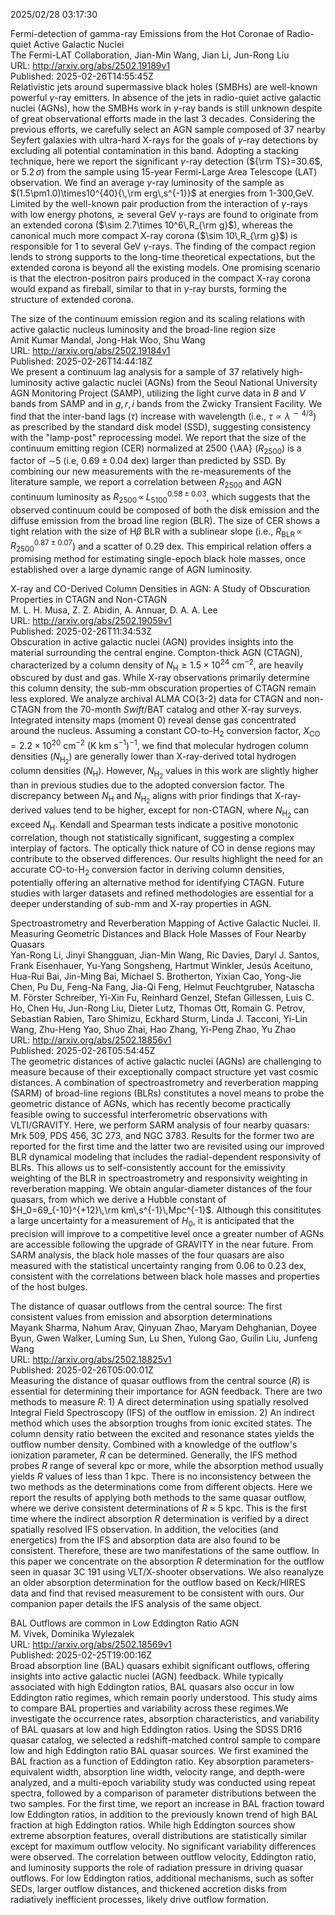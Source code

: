 2025/02/28 03:17:30  

Fermi-detection of gamma-ray Emissions from the Hot Coronae of
  Radio-quiet Active Galactic Nuclei  
The Fermi-LAT Collaboration, Jian-Min Wang, Jian Li, Jun-Rong Liu  
URL: http://arxiv.org/abs/2502.19189v1  
Published: 2025-02-26T14:55:45Z  
  Relativistic jets around supermassive black holes (SMBHs) are well-known powerful $\gamma$-ray emitters. In absence of the jets in radio-quiet active galactic nuclei (AGNs), how the SMBHs work in $\gamma$-ray bands is still unknown despite of great observational efforts made in the last 3 decades. Considering the previous efforts, we carefully select an AGN sample composed of 37 nearby Seyfert galaxies with ultra-hard X-rays for the goals of $\gamma$-ray detections by excluding all potential contamination in this band. Adopting a stacking technique, here we report the significant $\gamma$-ray detection (${\rm TS}=30.6$, or $5.2\,\sigma$) from the sample using 15-year Fermi-Large Area Telescope (LAT) observation. We find an average $\gamma$-ray luminosity of the sample as $(1.5\pm1.0)\times10^{40}{\,\rm erg\,s^{-1}}$ at energies from 1-300\,GeV. Limited by the well-known pair production from the interaction of $\gamma$-rays with low energy photons, $\gtrsim$ several GeV $\gamma$-rays are found to originate from an extended corona ($\sim 2.7\times 10^6\,R_{\rm g}$), whereas the canonical much more compact X-ray corona ($\sim 10\,R_{\rm g}$) is responsible for 1 to several GeV $\gamma$-rays. The finding of the compact region lends to strong supports to the long-time theoretical expectations, but the extended corona is beyond all the existing models. One promising scenario is that the electron-positron pairs produced in the compact X-ray corona would expand as fireball, similar to that in $\gamma$-ray bursts, forming the structure of extended corona.   

The size of the continuum emission region and its scaling relations with
  active galactic nucleus luminosity and the broad-line region size  
Amit Kumar Mandal, Jong-Hak Woo, Shu Wang  
URL: http://arxiv.org/abs/2502.19184v1  
Published: 2025-02-26T14:44:18Z  
  We present a continuum lag analysis for a sample of 37 relatively high-luminosity active galactic nuclei (AGNs) from the Seoul National University AGN Monitoring Project (SAMP), utilizing the light curve data in $B$ and $V$ bands from SAMP and in $g,r,i$ bands from the Zwicky Transient Facility. We find that the inter-band lags ($\tau$) increase with wavelength (i.e., $\tau \propto \lambda^{\sim 4/3}$) as prescribed by the standard disk model (SSD), suggesting consistency with the "lamp-post" reprocessing model. We report that the size of the continuum emitting region (CER) normalized at 2500 {\AA} ($R_{2500}$) is a factor of $\sim$5 (i.e, $0.69\pm0.04$ dex) larger than predicted by SSD. By combining our new measurements with the re-measurements of the literature sample, we report a correlation between $R_{2500}$ and AGN continuum luminosity as $R_{2500} \, \propto \, L_{5100}^{0.58\pm0.03}$, which suggests that the observed continuum could be composed of both the disk emission and the diffuse emission from the broad line region (BLR). The size of CER shows a tight relation with the size of H$\beta$ BLR with a sublinear slope (i.e., $R_{\text{BLR}} \, \propto \, R_{\text{2500}}^{0.87\pm0.07}$) and a scatter of 0.29 dex. This empirical relation offers a promising method for estimating single-epoch black hole masses, once established over a large dynamic range of AGN luminosity.   

X-ray and CO-Derived Column Densities in AGN: A Study of Obscuration
  Properties in CTAGN and Non-CTAGN  
M. L. H. Musa, Z. Z. Abidin, A. Annuar, D. A. A. Lee  
URL: http://arxiv.org/abs/2502.19059v1  
Published: 2025-02-26T11:34:53Z  
  Obscuration in active galactic nuclei (AGN) provides insights into the material surrounding the central engine. Compton-thick AGN (CTAGN), characterized by a column density of $N_{\mathrm{H}} \geq 1.5 \times 10^{24} \ \mathrm{cm}^{-2}$, are heavily obscured by dust and gas. While X-ray observations primarily determine this column density, the sub-mm obscuration properties of CTAGN remain less explored. We analyze archival ALMA CO(3-2) data for CTAGN and non-CTAGN from the 70-month $\textit{Swift}$/BAT catalog and other X-ray surveys. Integrated intensity maps (moment 0) reveal dense gas concentrated around the nucleus. Assuming a constant CO-to-$\mathrm{H_2}$ conversion factor, $X_{\mathrm{CO}} = 2.2 \times 10^{20} \ \mathrm{cm}^{-2} \ (\mathrm{K\ km\ s}^{-1})^{-1}$, we find that molecular hydrogen column densities ($N_{\mathrm{H_2}}$) are generally lower than X-ray-derived total hydrogen column densities ($N_{\mathrm{H}}$). However, $N_{\mathrm{H_2}}$ values in this work are slightly higher than in previous studies due to the adopted conversion factor. The discrepancy between $N_{\mathrm{H}}$ and $N_{\mathrm{H_2}}$ aligns with prior findings that X-ray-derived values tend to be higher, except for non-CTAGN, where $N_{\mathrm{H_2}}$ can exceed $N_{\mathrm{H}}$. Kendall and Spearman tests indicate a positive monotonic correlation, though not statistically significant, suggesting a complex interplay of factors. The optically thick nature of CO in dense regions may contribute to the observed differences. Our results highlight the need for an accurate CO-to-$\mathrm{H_2}$ conversion factor in deriving column densities, potentially offering an alternative method for identifying CTAGN. Future studies with larger datasets and refined methodologies are essential for a deeper understanding of sub-mm and X-ray properties in AGN.   

Spectroastrometry and Reverberation Mapping of Active Galactic Nuclei.
  II. Measuring Geometric Distances and Black Hole Masses of Four Nearby
  Quasars  
Yan-Rong Li, Jinyi Shangguan, Jian-Min Wang, Ric Davies, Daryl J. Santos, Frank Eisenhauer, Yu-Yang Songsheng, Hartmut Winkler, Jesús Aceituno, Hua-Rui Bai, Jin-Ming Bai, Michael S. Brotherton, Yixian Cao, Yong-Jie Chen, Pu Du, Feng-Na Fang, Jia-Qi Feng, Helmut Feuchtgruber, Natascha M. Förster Schreiber, Yi-Xin Fu, Reinhard Genzel, Stefan Gillessen, Luis C. Ho, Chen Hu, Jun-Rong Liu, Dieter Lutz, Thomas Ott, Romain G. Petrov, Sebastian Rabien, Taro Shimizu, Eckhard Sturm, Linda J. Tacconi, Yi-Lin Wang, Zhu-Heng Yao, Shuo Zhai, Hao Zhang, Yi-Peng Zhao, Yu Zhao  
URL: http://arxiv.org/abs/2502.18856v1  
Published: 2025-02-26T05:54:45Z  
  The geometric distances of active galactic nuclei (AGNs) are challenging to measure because of their exceptionally compact structure yet vast cosmic distances. A combination of spectroastrometry and reverberation mapping (SARM) of broad-line regions (BLRs) constitutes a novel means to probe the geometric distance of AGNs, which has recently become practically feasible owing to successful interferometric observations with VLTI/GRAVITY. Here, we perform SARM analysis of four nearby quasars: Mrk 509, PDS 456, 3C 273, and NGC 3783. Results for the former two are reported for the first time and the latter two are revisited using our improved BLR dynamical modeling that includes the radial-dependent responsivity of BLRs. This allows us to self-consistently account for the emissivity weighting of the BLR in spectroastrometry and responsivity weighting in reverberation mapping. We obtain angular-diameter distances of the four quasars, from which we derive a Hubble constant of $H_0=69_{-10}^{+12}\,\rm km\,s^{-1}\,Mpc^{-1}$. Although this consititutes a large uncertainty for a measurement of $H_0$, it is anticipated that the precision will improve to a competitive level once a greater number of AGNs are accessible following the upgrade of GRAVITY in the near future. From SARM analysis, the black hole masses of the four quasars are also measured with the statistical uncertainty ranging from 0.06 to 0.23 dex, consistent with the correlations between black hole masses and properties of the host bulges.   

The distance of quasar outflows from the central source: The first
  consistent values from emission and absorption determinations  
Mayank Sharma, Nahum Arav, Qinyuan Zhao, Maryam Dehghanian, Doyee Byun, Gwen Walker, Luming Sun, Lu Shen, Yulong Gao, Guilin Liu, Junfeng Wang  
URL: http://arxiv.org/abs/2502.18825v1  
Published: 2025-02-26T05:00:01Z  
  Measuring the distance of quasar outflows from the central source ($R$) is essential for determining their importance for AGN feedback. There are two methods to measure $R$: 1) A direct determination using spatially resolved Integral Field Spectroscopy (IFS) of the outflow in emission. 2) An indirect method which uses the absorption troughs from ionic excited states. The column density ratio between the excited and resonance states yields the outflow number density. Combined with a knowledge of the outflow's ionization parameter, $R$ can be determined. Generally, the IFS method probes $R$ range of several kpc or more, while the absorption method usually yields $R$ values of less than 1 kpc. There is no inconsistency between the two methods as the determinations come from different objects. Here we report the results of applying both methods to the same quasar outflow, where we derive consistent determinations of $R$ $\approx$ 5 kpc. This is the first time where the indirect absorption $R$ determination is verified by a direct spatially resolved IFS observation. In addition, the velocities (and energetics) from the IFS and absorption data are also found to be consistent. Therefore, these are two manifestations of the same outflow. In this paper we concentrate on the absorption $R$ determination for the outflow seen in quasar 3C 191 using VLT/X-shooter observations. We also reanalyze an older absorption determination for the outflow based on Keck/HIRES data and find that revised measurement to be consistent with ours. Our companion paper details the IFS analysis of the same object.   

BAL Outflows are common in Low Eddington Ratio AGN  
M. Vivek, Dominika Wylezalek  
URL: http://arxiv.org/abs/2502.18569v1  
Published: 2025-02-25T19:00:16Z  
  Broad absorption line (BAL) quasars exhibit significant outflows, offering insights into active galactic nuclei (AGN) feedback. While typically associated with high Eddington ratios, BAL quasars also occur in low Eddington ratio regimes, which remain poorly understood. This study aims to compare BAL properties and variability across these regimes.We investigate the occurrence rates, absorption characteristics, and variability of BAL quasars at low and high Eddington ratios. Using the SDSS DR16 quasar catalog, we selected a redshift-matched control sample to compare low and high Eddington ratio BAL quasar sources. We first examined the BAL fraction as a function of Eddington ratio. Key absorption parameters-equivalent width, absorption line width, velocity range, and depth-were analyzed, and a multi-epoch variability study was conducted using repeat spectra, followed by a comparison of parameter distributions between the two samples. For the first time, we report an increase in BAL fraction toward low Eddington ratios, in addition to the previously known trend of high BAL fraction at high Eddington ratios. While high Eddington sources show extreme absorption features, overall distributions are statistically similar except for maximum outflow velocity. No significant variability differences were observed. The correlation between outflow velocity, Eddington ratio, and luminosity supports the role of radiation pressure in driving quasar outflows. For low Eddington ratios, additional mechanisms, such as softer SEDs, larger outflow distances, and thickened accretion disks from radiatively inefficient processes, likely drive outflow formation.   

